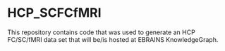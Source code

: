 # HCP_SCFCfMRI
This repository contains code that was used to generate an HCP FC/SC/fMRI data set that will be/is hosted at EBRAINS KnowledgeGraph.
